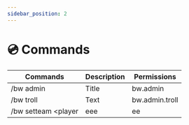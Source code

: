 ```yaml
---
sidebar_position: 2
---
```


# 💿 Commands

| Commands    | Description | Permissions    |
| ----------- | ----------- | -------------- |
| /bw admin   | Title       | bw.admin       |
| /bw troll   | Text        | bw.admin.troll |
| /bw setteam <arena> <player | eee | ee |
